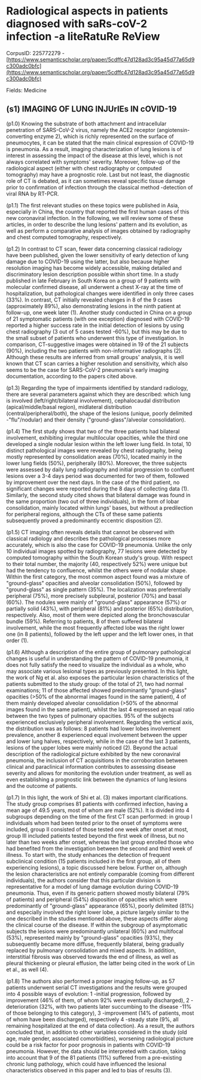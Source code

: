 # Radiological aspects in patients diagnosed with saRs-coV-2 infection -a liteRatuRe ReView

CorpusID: 225772279 - [https://www.semanticscholar.org/paper/5cdffc47d128ad3c95a45d77a65d9c300adc0bfc](https://www.semanticscholar.org/paper/5cdffc47d128ad3c95a45d77a65d9c300adc0bfc)

Fields: Medicine

## (s1) IMAGING OF LUNG INJUrIEs IN cOVID-19
(p1.0) Knowing the substrate of both attachment and intracellular penetration of SARS-CoV-2 virus, namely the ACE2 receptor (angiotensin-converting enzyme 2), which is richly represented on the surface of pneumocytes, it can be stated that the main clinical expression of COVID-19 is pneumonia. As a result, imaging characterization of lung lesions is of interest in assessing the impact of the disease at this level, which is not always correlated with symptoms' severity. Moreover, follow-up of the radiological aspect (either with chest radiography or computed tomography) may have a prognostic role. Last but not least, the diagnostic role of CT is debated, as it can sometimes reveal specific tissue damage prior to confirmation of infection through the classical method -detection of viral RNA by RT-PCR.

(p1.1) The first relevant studies on these topics were published in Asia, especially in China, the country that reported the first human cases of this new coronaviral infection. In the following, we will review some of these articles, in order to describe the lung lesions' pattern and its evolution, as well as perform a comparative analysis of images obtained by radiography and chest computed tomography, respectively.

(p1.2) In contrast to CT scan, fewer data concerning classical radiology have been published, given the lower sensitivity of early detection of lung damage due to COVID-19 using the latter, but also because higher resolution imaging has become widely accessible, making detailed and discriminatory lesion description possible within short time. In a study published in late February in South Korea on a group of 9 patients with molecular confirmed disease, all underwent a chest X-ray at the time of hospitalization, but pathological changes were identified in only three cases (33%). In contrast, CT initially revealed changes in 8 of the 9 cases (approximately 89%), also demonstrating lesions in the ninth patient at follow-up, one week later (1). Another study conducted in China on a group of 21 symptomatic patients (with one exception) diagnosed with COVID-19 reported a higher success rate in the initial detection of lesions by using chest radiography (3 out of 5 cases tested -60%), but this may be due to the small subset of patients who underwent this type of investigation. In comparison, CT-suggestive images were obtained in 19 of the 21 subjects (90%), including the two patients with non-informative radiographs (2). Although these results are inferred from small groups' analysis, it is well known that CT scan carries a higher resolution and sensitivity, which also seems to be the case for SARS-CoV-2 pneumonia's early imaging documentation, according to the papers cited above.

(p1.3) Regarding the type of impairments identified by standard radiology, there are several parameters against which they are described: which lung is involved (left/right/bilateral involvement), cephalocaudal distribution (apical/middle/basal region), midlateral distribution (central/peripheral/both), the shape of the lesions (unique, poorly delimited -"flu"/nodular) and their density ("ground-glass"/alveolar consolidation).

(p1.4) The first study shows that two of the three patients had bilateral involvement, exhibiting irregular multilocular opacities, while the third one developed a single nodular lesion within the left lower lung field. In total, 10 distinct pathological images were revealed by chest radiography, being mostly represented by consolidation areas (70%), located mainly in the lower lung fields (50%), peripherally (80%). Moreover, the three subjects were assessed by daily lung radiography and initial progression to confluent lesions over a 3-4 days period was documented for two of them, followed by improvement over the next days. In the case of the third patient, no significant changes were reported during the 8 days of collecting data (1). Similarly, the second study cited shows that bilateral damage was found in the same proportion (two out of three individuals), in the form of lobar consolidation, mainly located within lungs' bases, but without a predilection for peripheral regions, although the CTs of these same patients subsequently proved a predominantly eccentric disposition (2).

(p1.5) CT imaging often reveals details that cannot be observed with classical radiology and describes the pathological processes more accurately, which is also the case for COVID-19 pneumonia. Unlike the only 10 individual images spotted by radiography, 77 lesions were detected by computed tomography within the South Korean study's group. With respect to their total number, the majority (40, respectively 52%) were unique but had the tendency to confluence, whilst the others were of nodular shape. Within the first category, the most common aspect found was a mixture of "ground-glass" opacities and alveolar consolidation (50%), followed by "ground-glass" as single pattern (35%). The localization was preferentially peripheral (75%), more precisely subpleural, posterior (70%) and basal (60%). The nodules were mainly of "ground-glass" appearance (57%) or partially solid (43%), with peripheral (81%) and posterior (65%) distribution, respectively. Also, most of them were depicted along the bronchovascular bundle (59%). Referring to patients, 8 of them suffered bilateral involvement, while the most frequently affected lobe was the right lower one (in 8 patients), followed by the left upper and the left lower ones, in that order (1).

(p1.6) Although a description of the entire group of pulmonary pathological changes is useful in understanding the pattern of COVID-19 pneumonia, it does not fully satisfy the need to visualize the individual as a whole, who may associate various lesional types as previously presented. In this light, the work of Ng et al. also exposes the particular lesion characteristics of the patients submitted to the study group: of the total of 21, two had normal examinations; 11 of those affected showed predominantly "ground-glass" opacities (>50% of the abnormal images found in the same patient), 4 of them mainly developed alveolar consolidation (>50% of the abnormal images found in the same patient), whilst the last 4 expressed an equal ratio between the two types of pulmonary opacities. 95% of the subjects experienced exclusively peripheral involvement. Regarding the vertical axis, the distribution was as follows: 8 patients had lower lobes involvement prevalence, another 8 experienced equal involvement between the upper and lower lung halves, respectively, while in the case of the last 3 patients, lesions of the upper lobes were mainly noticed (2). Beyond the actual description of the radiological picture exhibited by the new coronaviral pneumonia, the inclusion of CT acquisitions in the corroboration between clinical and paraclinical information contributes to assessing disease severity and allows for monitoring the evolution under treatment, as well as even establishing a prognostic link between the dynamics of lung lesions and the outcome of patients.

(p1.7) In this light, the work of Shi et al. (3) makes important clarifications. The study group comprises 81 patients with confirmed infection, having a mean age of 49.5 years, most of whom are male (52%). It is divided into 4 subgroups depending on the time of the first CT scan performed: in group I individuals whom had been tested prior to the onset of symptoms were included, group II consisted of those tested one week after onset at most, group III included patients tested beyond the first week of illness, but no later than two weeks after onset, whereas the last group enrolled those who had benefited from the investigation between the second and third week of illness. To start with, the study enhances the detection of frequent subclinical condition (15 patients included in the first group, all of them experiencing lesions), a topic discussed here below. Further on, although the lesion characteristics are not entirely comparable (coming from different individuals), the authors consider that this particular division is representative for a model of lung damage evolution during COVID-19 pneumonia. Thus, even if its generic pattern showed mostly bilateral (79% of patients) and peripheral (54%) disposition of opacities which were predominantly of "ground-glass" appearance (65%), poorly delimited (81%) and especially involved the right lower lobe, a picture largely similar to the one described in the studies mentioned above, these aspects differ along the clinical course of the disease. If within the subgroup of asymptomatic subjects the lesions were predominantly unilateral (60%) and multifocal (53%), represented mainly by "ground-glass" opacities (93%), they subsequently became more diffuse, frequently bilateral, being gradually replaced by pulmonary consolidation and mixed aspects. In addition, interstitial fibrosis was observed towards the end of illness, as well as pleural thickening or pleural effusion, the latter being cited in the work of Lin et al., as well (4).

(p1.8) The authors also performed a proper imaging follow-up, as 57 patients underwent serial CT investigations and the results were grouped into 4 possible ways of evolution: 1 -initial progression, followed by improvement (46% of them, of whom 92% were eventually discharged), 2 -deterioration (32%, with two patients later succumbing to the disease -11% of those belonging to this category), 3 -improvement (14% of patients, most of whom have been discharged), respectively 4 -steady state (9%, all remaining hospitalized at the end of data collection). As a result, the authors concluded that, in addition to other variables considered in the study (old age, male gender, associated comorbidities), worsening radiological picture could be a risk factor for poor prognosis in patients with COVID-19 pneumonia. However, the data should be interpreted with caution, taking into account that 9 of the 81 patients (11%) suffered from a pre-existing chronic lung pathology, which could have influenced the lesional characteristics observed in this paper and led to bias of results (3).
